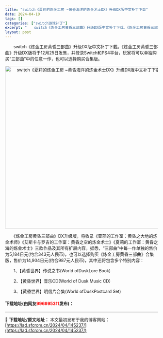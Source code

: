 ```yaml
---
title: "switch《夏莉的炼金工房 ~黄昏海洋的炼金术士DX》升级DX版中文补丁下载"
date: 2024-04-10
tags: []
categories: ["switch游戏补丁"]
excerpt: "　　switch《炼金工房黄昏三部曲》升级DX版中文补丁下载。《炼金工房黄昏三部曲》升级DX版将于12月25日发售，并登录Switch和PS4平台，玩家将可以单独购买&ldquo;三部曲&rdquo;中的任意一作，也可以选择购买合集版。 　　《炼金工房黄昏三部曲》DX升级版，将收录《亚莎的工作室：黄&hellip;"
layout: post
---
```


 <p>　　switch《炼金工房黄昏三部曲》升级DX版中文补丁下载。《炼金工房黄昏三部曲》升级DX版将于12月25日发售，并登录Switch和PS4平台，玩家将可以单独购买&ldquo;三部曲&rdquo;中的任意一作，也可以选择购买合集版。</p> <p align="center"><img align="" border="0" src="https://lad.sfcrom.cn/wp-content/uploads/2024/04/20240409_6615c40cbced4.webp" width="534" alt="switch《夏莉的炼金工房 ~黄昏海洋的炼金术士DX》升级DX版中文补丁下载" /></p> <p>　　《炼金工房黄昏三部曲》DX升级版，将收录《亚莎的工作室：黄昏之大地的炼金术师》《艾斯卡与罗吉的工作室：黄昏之空的炼金术士》《夏莉的工作室：黄昏之海的炼金术士》三款作品及其所有扩展内容。据悉，&ldquo;三部曲&rdquo;中每一作单独的售价为5,184日元(约合343元人民币)，也可以选择购买《炼金工房黄昏三部曲》合集版，售价为14,904日元(约合987元人民币)，其中还将包含多个特别内容：</p> <p>　　1、【黄昏世界】传说之书(World ofDuskLore Book)</p> <p>　　2、【黄昏世界】音乐CD(World of Dusk Music CD)</p> <p>　　3、【黄昏世界】明信片合集(World ofDuskPostcard Set)</p> <p><h4>下载地址(由网友<font color="red">996995311</font>发布)：</h4></p> 

---
📖 **下载地址/原文地址：** 本文最初发布于我的博客网站：[https://lad.sfcrom.cn/2024/04/145237/](https://lad.sfcrom.cn/2024/04/145237/)
